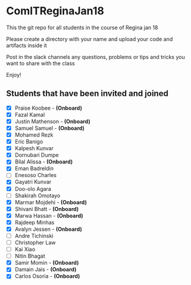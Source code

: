 # ComITReginaJan18
This the git repo for all students in the course of Regina jan 18

Please create a directory with your name and upload your code and artifacts inside it

Post in the slack channels any questions, problems or tips and tricks you want to share with the class 

Enjoy!

Students that have been invited and joined
---------
- [x] Praise Koobee - **(Onboard)**
- [x] Fazal Kamal
- [x] Justin Mathenson - **(Onboard)**
- [x] Samuel Samuel - **(Onboard)**
- [x] Mohamed Rezk
- [x] Eric Banigo
- [x] Kalpesh Kunvar
- [x] Dornubari Dumpe
- [x] Bilal Alissa - **(Onboard)**
- [x] Eman Badreldin
- [ ] Enesoso Charles
- [x] Gayatri Kunvar
- [x] Doo-olo Agara
- [ ] Shakirah Omotayo
- [x] Marmar Mojdehi - **(Onboard)**
- [x] Shivani Bhatt - **(Onboard)**
- [x] Marwa Hassan - **(Onboard)**
- [x] Rajdeep Minhas
- [x] Avalyn Jessen - **(Onboard)**
- [ ] Andre Tichinski
- [ ] Christopher Law
- [ ] Kai Xiao
- [ ] Nitin Bhagat
- [x] Samir Momin - **(Onboard)**
- [x] Damain Jais - **(Onboard)**
- [x] Carlos Osoria - **(Onboard)**
